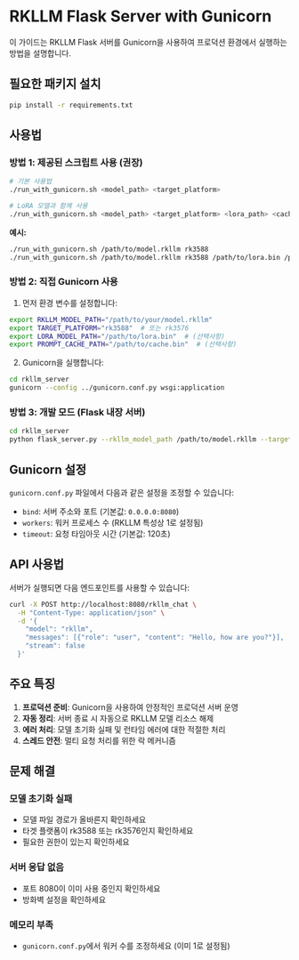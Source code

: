 # RKLLM Flask Server with Gunicorn

이 가이드는 RKLLM Flask 서버를 Gunicorn을 사용하여 프로덕션 환경에서 실행하는 방법을 설명합니다.

## 필요한 패키지 설치

```bash
pip install -r requirements.txt
```

## 사용법

### 방법 1: 제공된 스크립트 사용 (권장)

```bash
# 기본 사용법
./run_with_gunicorn.sh <model_path> <target_platform>

# LoRA 모델과 함께 사용
./run_with_gunicorn.sh <model_path> <target_platform> <lora_path> <cache_path>
```

**예시:**
```bash
./run_with_gunicorn.sh /path/to/model.rkllm rk3588
./run_with_gunicorn.sh /path/to/model.rkllm rk3588 /path/to/lora.bin /path/to/cache.bin
```

### 방법 2: 직접 Gunicorn 사용

1. 먼저 환경 변수를 설정합니다:
```bash
export RKLLM_MODEL_PATH="/path/to/your/model.rkllm"
export TARGET_PLATFORM="rk3588"  # 또는 rk3576
export LORA_MODEL_PATH="/path/to/lora.bin"  # (선택사항)
export PROMPT_CACHE_PATH="/path/to/cache.bin"  # (선택사항)
```

2. Gunicorn을 실행합니다:
```bash
cd rkllm_server
gunicorn --config ../gunicorn.conf.py wsgi:application
```

### 방법 3: 개발 모드 (Flask 내장 서버)

```bash
cd rkllm_server
python flask_server.py --rkllm_model_path /path/to/model.rkllm --target_platform rk3588
```

## Gunicorn 설정

`gunicorn.conf.py` 파일에서 다음과 같은 설정을 조정할 수 있습니다:

- `bind`: 서버 주소와 포트 (기본값: `0.0.0.0:8080`)
- `workers`: 워커 프로세스 수 (RKLLM 특성상 1로 설정됨)
- `timeout`: 요청 타임아웃 시간 (기본값: 120초)

## API 사용법

서버가 실행되면 다음 엔드포인트를 사용할 수 있습니다:

```bash
curl -X POST http://localhost:8080/rkllm_chat \
  -H "Content-Type: application/json" \
  -d '{
    "model": "rkllm",
    "messages": [{"role": "user", "content": "Hello, how are you?"}],
    "stream": false
  }'
```

## 주요 특징

1. **프로덕션 준비**: Gunicorn을 사용하여 안정적인 프로덕션 서버 운영
2. **자동 정리**: 서버 종료 시 자동으로 RKLLM 모델 리소스 해제
3. **에러 처리**: 모델 초기화 실패 및 런타임 에러에 대한 적절한 처리
4. **스레드 안전**: 멀티 요청 처리를 위한 락 메커니즘

## 문제 해결

### 모델 초기화 실패
- 모델 파일 경로가 올바른지 확인하세요
- 타겟 플랫폼이 rk3588 또는 rk3576인지 확인하세요
- 필요한 권한이 있는지 확인하세요

### 서버 응답 없음
- 포트 8080이 이미 사용 중인지 확인하세요
- 방화벽 설정을 확인하세요

### 메모리 부족
- `gunicorn.conf.py`에서 워커 수를 조정하세요 (이미 1로 설정됨) 